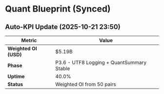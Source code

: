 # Quant Blueprint (Synced)

## Auto-KPI Update (2025-10-21 23:50)
| Metric | Value |
|---------|-------|
| **Weighted OI (USD)** | \$5.19B |
| **Phase** | P3.6 - UTF8 Logging + QuantSummary Stable |
| **Uptime** | 40.0% |
| **Status** | Weighted OI from 50 pairs |
